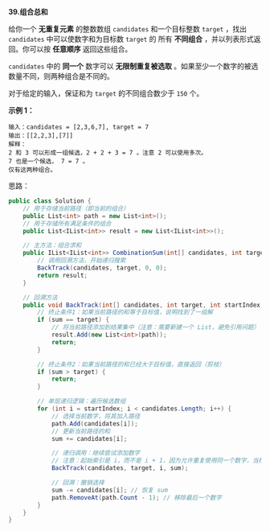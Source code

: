**39.组合总和**

给你一个 **无重复元素** 的整数数组 `candidates` 和一个目标整数 `target` ，找出 `candidates` 中可以使数字和为目标数 `target` 的 所有 **不同组合** ，并以列表形式返回。你可以按 **任意顺序** 返回这些组合。

`candidates` 中的 **同一个** 数字可以 **无限制重复被选取** 。如果至少一个数字的被选数量不同，则两种组合是不同的。 

对于给定的输入，保证和为 `target` 的不同组合数少于 `150` 个。

**示例 1：**

```
输入：candidates = [2,3,6,7], target = 7
输出：[[2,2,3],[7]]
解释：
2 和 3 可以形成一组候选，2 + 2 + 3 = 7 。注意 2 可以使用多次。
7 也是一个候选， 7 = 7 。
仅有这两种组合。
```

思路：

```c#
public class Solution {
    // 用于存储当前路径（即当前的组合）
    public List<int> path = new List<int>();
    // 用于存储所有满足条件的组合
    public List<IList<int>> result = new List<IList<int>>();

    // 主方法：组合求和
    public IList<IList<int>> CombinationSum(int[] candidates, int target) {
        // 调用回溯方法，开始递归搜索
        BackTrack(candidates, target, 0, 0);
        return result;
    }

    // 回溯方法
    public void BackTrack(int[] candidates, int target, int startIndex, int sum) {
        // 终止条件1：如果当前路径的和等于目标值，说明找到了一组解
        if (sum == target) {
            // 将当前路径添加到结果集中（注意：需要新建一个 List，避免引用问题）
            result.Add(new List<int>(path));
            return;
        }

        // 终止条件2：如果当前路径的和已经大于目标值，直接返回（剪枝）
        if (sum > target) {
            return;
        }

        // 单层递归逻辑：遍历候选数组
        for (int i = startIndex; i < candidates.Length; i++) {
            // 选择当前数字，将其加入路径
            path.Add(candidates[i]);
            // 更新当前路径的和
            sum += candidates[i];

            // 递归调用：继续尝试添加数字
            // 注意：起始索引是 i，而不是 i + 1，因为允许重复使用同一个数字，当找到一个答案比如[2,2,3],再回退到[2,3]时，下一个加入到path的就是[2,3,3]，就不会是[2,3,2]了，避免重复的答案
            BackTrack(candidates, target, i, sum);

            // 回溯：撤销选择
            sum -= candidates[i]; // 恢复 sum
            path.RemoveAt(path.Count - 1); // 移除最后一个数字
        }
    }
}
```

